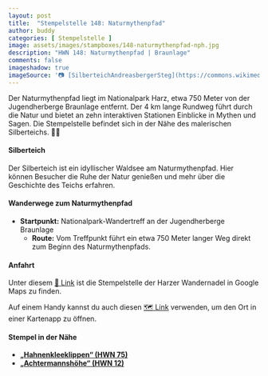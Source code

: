 ```yaml
---
layout: post
title:  "Stempelstelle 148: Naturmythenpfad"
author: buddy
categories: [ Stempelstelle ]
image: assets/images/stampboxes/148-naturmythenpfad-nph.jpg
description: "HWN 148: Naturmythenpfad | Braunlage"
comments: false
imageshadow: true
imageSource: '📷 [SilberteichAndreasbergerSteg](https://commons.wikimedia.org/wiki/File:SilberteichAndreasbergerSteg.jpg) von <a href="//commons.wikimedia.org/wiki/User:Kassandro" title="User:Kassandro">Kassandro</a> unter Lizenz [CC BY-SA 3.0](https://creativecommons.org/licenses/by-sa/3.0)'
---
```


Der Naturmythenpfad liegt im Nationalpark Harz, etwa 750 Meter von der Jugendherberge Braunlage entfernt. Der 4 km lange Rundweg führt durch die Natur und bietet an zehn interaktiven Stationen Einblicke in Mythen und Sagen. Die Stempelstelle befindet sich in der Nähe des malerischen Silberteichs. 🌲🦉

#### Silberteich

Der Silberteich ist ein idyllischer Waldsee am Naturmythenpfad. Hier können Besucher die Ruhe der Natur genießen und mehr über die Geschichte des Teichs erfahren.

#### Wanderwege zum Naturmythenpfad

- **Startpunkt:** Nationalpark-Wandertreff an der Jugendherberge Braunlage
  - **Route:** Vom Treffpunkt führt ein etwa 750 Meter langer Weg direkt zum Beginn des Naturmythenpfads.

#### Anfahrt

Unter diesem [📍 Link](https://www.google.com/maps/dir/?api=1&origin=&destination=51.72311%2C%2010.58188) ist die Stempelstelle der Harzer Wandernadel in Google Maps zu finden.

<div class="android-only">
  Auf einem Handy kannst du auch diesen 
  <a href="geo:51.72311,10.58188">🗺️ Link</a> 
  verwenden, um den Ort in einer Kartenapp zu öffnen.
  <p></p>
</div>

#### Stempel in der Nähe

- [**„Hahnenkleeklippen“ (HWN 75)**](/stempelstelle-075-hahnenkleeklippen)
- [**„Achtermannshöhe“ (HWN 12)**](/stempelstelle-012-achtermannshoehe)
